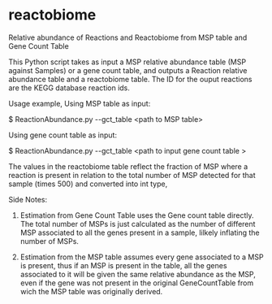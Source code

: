 # reactobiome
Relative abundance of Reactions and Reactobiome from MSP table and Gene Count Table

This Python script takes as input a MSP relative abundance table (MSP against Samples)
or a gene count table, and outputs a Reaction relative abundance table and a reactobiome table.
The ID for the ouput reactions are the KEGG database reaction ids.

Usage example,
Using MSP table as input:

$ ReactionAbundance.py --gct_table  \<path to MSP table\>


Using gene count table as input:

$ ReactionAbundance.py --gct_table  \<path to input gene count table \>


The values in the reactobiome table reflect the fraction of MSP where a reaction is present 
in relation to the total number of MSP detected for that sample (times 500) and converted into int type,

Side Notes:
1) Estimation from Gene Count Table uses the Gene count table directly. The total number of MSPs
   is just calculated as the number of different MSP associated to all the genes present in a sample,
   lilkely inflating the number of MSPs.

2) Estimation from the MSP table assumes every gene associated to a MSP is present, thus if an MSP is present in the table,
   all the genes associated to it will be given the same relative abundance as the MSP, even if the gene was not present in 
   the original GeneCountTable from wich the MSP table was originally derived.

